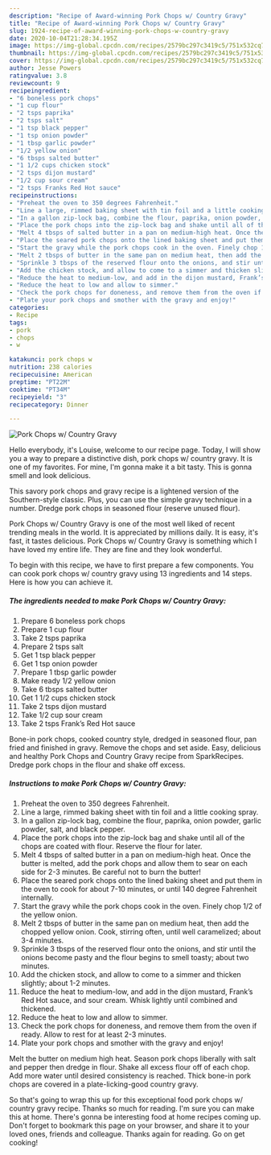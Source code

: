 ```yaml
---
description: "Recipe of Award-winning Pork Chops w/ Country Gravy"
title: "Recipe of Award-winning Pork Chops w/ Country Gravy"
slug: 1924-recipe-of-award-winning-pork-chops-w-country-gravy
date: 2020-10-04T21:28:34.195Z
image: https://img-global.cpcdn.com/recipes/2579bc297c3419c5/751x532cq70/pork-chops-w-country-gravy-recipe-main-photo.jpg
thumbnail: https://img-global.cpcdn.com/recipes/2579bc297c3419c5/751x532cq70/pork-chops-w-country-gravy-recipe-main-photo.jpg
cover: https://img-global.cpcdn.com/recipes/2579bc297c3419c5/751x532cq70/pork-chops-w-country-gravy-recipe-main-photo.jpg
author: Jesse Powers
ratingvalue: 3.8
reviewcount: 9
recipeingredient:
- "6 boneless pork chops"
- "1 cup flour"
- "2 tsps paprika"
- "2 tsps salt"
- "1 tsp black pepper"
- "1 tsp onion powder"
- "1 tbsp garlic powder"
- "1/2 yellow onion"
- "6 tbsps salted butter"
- "1 1/2 cups chicken stock"
- "2 tsps dijon mustard"
- "1/2 cup sour cream"
- "2 tsps Franks Red Hot sauce"
recipeinstructions:
- "Preheat the oven to 350 degrees Fahrenheit."
- "Line a large, rimmed baking sheet with tin foil and a little cooking spray."
- "In a gallon zip-lock bag, combine the flour, paprika, onion powder, garlic powder, salt, and black pepper."
- "Place the pork chops into the zip-lock bag and shake until all of the chops are coated with flour. Reserve the flour for later."
- "Melt 4 tbsps of salted butter in a pan on medium-high heat. Once the butter is melted, add the pork chops and allow them to sear on each side for 2-3 minutes. Be careful not to burn the butter!"
- "Place the seared pork chops onto the lined baking sheet and put them in the oven to cook for about 7-10 minutes, or until 140 degree Fahrenheit internally."
- "Start the gravy while the pork chops cook in the oven. Finely chop 1/2 of the yellow onion."
- "Melt 2 tbsps of butter in the same pan on medium heat, then add the chopped yellow onion. Cook, stirring often, until well caramelized; about 3-4 minutes."
- "Sprinkle 3 tbsps of the reserved flour onto the onions, and stir until the onions become pasty and the flour begins to smell toasty; about two minutes."
- "Add the chicken stock, and allow to come to a simmer and thicken slightly; about 1-2 minutes."
- "Reduce the heat to medium-low, and add in the dijon mustard, Frank’s Red Hot sauce, and sour cream. Whisk lightly until combined and thickened."
- "Reduce the heat to low and allow to simmer."
- "Check the pork chops for doneness, and remove them from the oven if ready. Allow to rest for at least 2-3 minutes."
- "Plate your pork chops and smother with the gravy and enjoy!"
categories:
- Recipe
tags:
- pork
- chops
- w

katakunci: pork chops w 
nutrition: 238 calories
recipecuisine: American
preptime: "PT22M"
cooktime: "PT34M"
recipeyield: "3"
recipecategory: Dinner

---
```



![Pork Chops w/ Country Gravy](https://img-global.cpcdn.com/recipes/2579bc297c3419c5/751x532cq70/pork-chops-w-country-gravy-recipe-main-photo.jpg)

Hello everybody, it's Louise, welcome to our recipe page. Today, I will show you a way to prepare a distinctive dish, pork chops w/ country gravy. It is one of my favorites. For mine, I'm gonna make it a bit tasty. This is gonna smell and look delicious.

This savory pork chops and gravy recipe is a lightened version of the Southern-style classic. Plus, you can use the simple gravy technique in a number. Dredge pork chops in seasoned flour (reserve unused flour).

Pork Chops w/ Country Gravy is one of the most well liked of recent trending meals in the world. It is appreciated by millions daily. It is easy, it's fast, it tastes delicious. Pork Chops w/ Country Gravy is something which I have loved my entire life. They are fine and they look wonderful.


To begin with this recipe, we have to first prepare a few components. You can cook pork chops w/ country gravy using 13 ingredients and 14 steps. Here is how you can achieve it.

<!--inarticleads1-->

##### The ingredients needed to make Pork Chops w/ Country Gravy:

1. Prepare 6 boneless pork chops
1. Prepare 1 cup flour
1. Take 2 tsps paprika
1. Prepare 2 tsps salt
1. Get 1 tsp black pepper
1. Get 1 tsp onion powder
1. Prepare 1 tbsp garlic powder
1. Make ready 1/2 yellow onion
1. Take 6 tbsps salted butter
1. Get 1 1/2 cups chicken stock
1. Take 2 tsps dijon mustard
1. Take 1/2 cup sour cream
1. Take 2 tsps Frank’s Red Hot sauce


Bone-in pork chops, cooked country style, dredged in seasoned flour, pan fried and finished in gravy. Remove the chops and set aside. Easy, delicious and healthy Pork Chops and Country Gravy recipe from SparkRecipes. Dredge pork chops in the flour and shake off excess. 

<!--inarticleads2-->

##### Instructions to make Pork Chops w/ Country Gravy:

1. Preheat the oven to 350 degrees Fahrenheit.
1. Line a large, rimmed baking sheet with tin foil and a little cooking spray.
1. In a gallon zip-lock bag, combine the flour, paprika, onion powder, garlic powder, salt, and black pepper.
1. Place the pork chops into the zip-lock bag and shake until all of the chops are coated with flour. Reserve the flour for later.
1. Melt 4 tbsps of salted butter in a pan on medium-high heat. Once the butter is melted, add the pork chops and allow them to sear on each side for 2-3 minutes. Be careful not to burn the butter!
1. Place the seared pork chops onto the lined baking sheet and put them in the oven to cook for about 7-10 minutes, or until 140 degree Fahrenheit internally.
1. Start the gravy while the pork chops cook in the oven. Finely chop 1/2 of the yellow onion.
1. Melt 2 tbsps of butter in the same pan on medium heat, then add the chopped yellow onion. Cook, stirring often, until well caramelized; about 3-4 minutes.
1. Sprinkle 3 tbsps of the reserved flour onto the onions, and stir until the onions become pasty and the flour begins to smell toasty; about two minutes.
1. Add the chicken stock, and allow to come to a simmer and thicken slightly; about 1-2 minutes.
1. Reduce the heat to medium-low, and add in the dijon mustard, Frank’s Red Hot sauce, and sour cream. Whisk lightly until combined and thickened.
1. Reduce the heat to low and allow to simmer.
1. Check the pork chops for doneness, and remove them from the oven if ready. Allow to rest for at least 2-3 minutes.
1. Plate your pork chops and smother with the gravy and enjoy!


Melt the butter on medium high heat. Season pork chops liberally with salt and pepper then dredge in flour. Shake all excess flour off of each chop. Add more water until desired consistency is reached. Thick bone-in pork chops are covered in a plate-licking-good country gravy. 

So that's going to wrap this up for this exceptional food pork chops w/ country gravy recipe. Thanks so much for reading. I'm sure you can make this at home. There's gonna be interesting food at home recipes coming up. Don't forget to bookmark this page on your browser, and share it to your loved ones, friends and colleague. Thanks again for reading. Go on get cooking!
